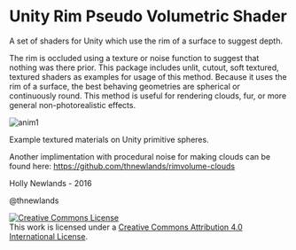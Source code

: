 # Unity Rim Pseudo Volumetric Shader
A set of shaders for Unity which use the rim of a surface to suggest depth.

The rim is occluded using a texture or noise function to suggest that nothing was there prior. This package includes unlit, cutout, soft textured, textured shaders as examples for usage of this method. Because it uses the rim of a surface, the best behaving geometries are spherical or continuously round. This method is useful for rendering clouds, fur, or more general non-photorealistic effects. 

![anim1](http://imgur.com/slgumUO.gif)

Example textured materials on Unity primitive spheres.

Another implimentation with procedural noise for making clouds can be found here: https://github.com/thnewlands/rimvolume-clouds

Holly Newlands - 2016

@thnewlands

<a rel="license" href="http://creativecommons.org/licenses/by/4.0/"><img alt="Creative Commons License" style="border-width:0" src="https://i.creativecommons.org/l/by/4.0/88x31.png" /></a><br />This work is licensed under a <a rel="license" href="http://creativecommons.org/licenses/by/4.0/">Creative Commons Attribution 4.0 International License</a>.
